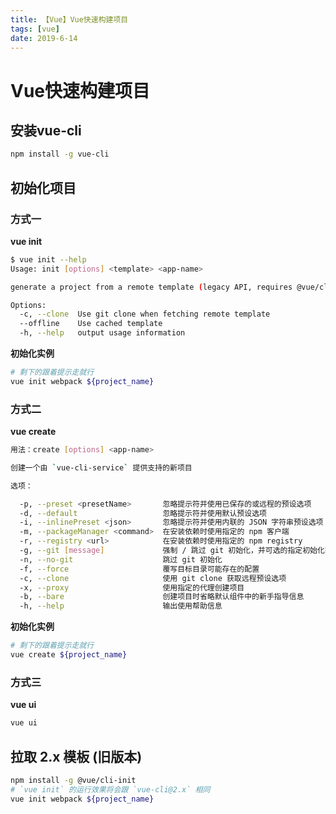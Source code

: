 ```yaml
---
title: 【Vue】Vue快速构建项目
tags: [vue]
date: 2019-6-14
---
```


# Vue快速构建项目

## 安装vue-cli

```bash
npm install -g vue-cli
```

## 初始化项目

### 方式一

**vue init**
```bash
$ vue init --help
Usage: init [options] <template> <app-name>

generate a project from a remote template (legacy API, requires @vue/cli-init)

Options:
  -c, --clone  Use git clone when fetching remote template
  --offline    Use cached template
  -h, --help   output usage information
```

**初始化实例**

```bash
# 剩下的跟着提示走就行
vue init webpack ${project_name}
```

### 方式二
**vue create**
```bash
用法：create [options] <app-name>

创建一个由 `vue-cli-service` 提供支持的新项目

选项：

  -p, --preset <presetName>       忽略提示符并使用已保存的或远程的预设选项
  -d, --default                   忽略提示符并使用默认预设选项
  -i, --inlinePreset <json>       忽略提示符并使用内联的 JSON 字符串预设选项
  -m, --packageManager <command>  在安装依赖时使用指定的 npm 客户端
  -r, --registry <url>            在安装依赖时使用指定的 npm registry
  -g, --git [message]             强制 / 跳过 git 初始化，并可选的指定初始化提交信息
  -n, --no-git                    跳过 git 初始化
  -f, --force                     覆写目标目录可能存在的配置
  -c, --clone                     使用 git clone 获取远程预设选项
  -x, --proxy                     使用指定的代理创建项目
  -b, --bare                      创建项目时省略默认组件中的新手指导信息
  -h, --help                      输出使用帮助信息
```

**初始化实例**

```bash
# 剩下的跟着提示走就行
vue create ${project_name}
```


### 方式三

**vue ui**

```bash
vue ui
```

## 拉取 2.x 模板 (旧版本)

```bash
npm install -g @vue/cli-init
# `vue init` 的运行效果将会跟 `vue-cli@2.x` 相同
vue init webpack ${project_name}
```